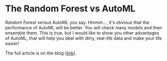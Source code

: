 # The Random Forest vs AutoML

Random Forest versus AutoML you say. Hmmm..., it's obvious that the performance of AutoML will be better. You will check many models and then ensemble them. This is true, but I would like to show you other advantages of AutoML, that will help you deal with dirty, real-life data and make your life easier!

The full article is on the blog ([link](https://mljar.com/blog/random-forest-vs-automl/)).
